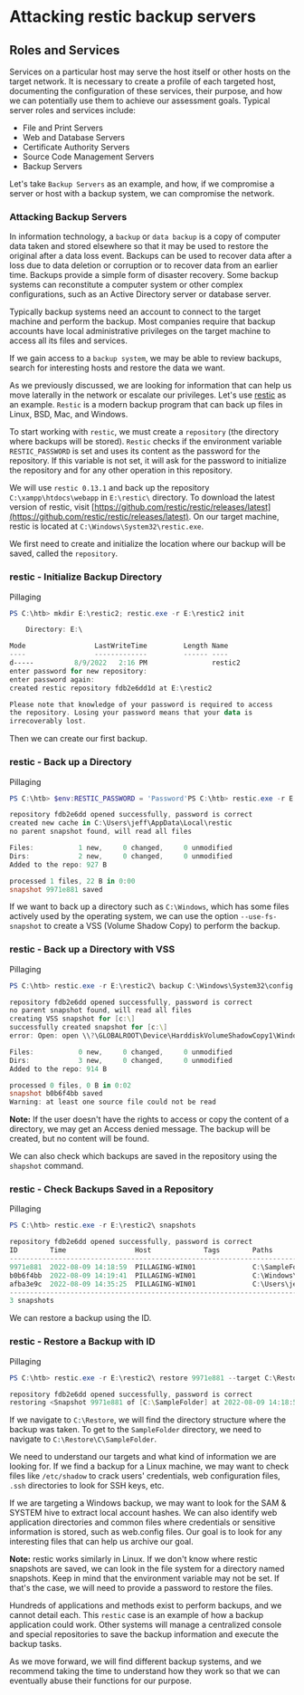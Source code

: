 # Attacking restic backup servers

## Roles and Services

Services on a particular host may serve the host itself or other 
hosts on the target network. It is necessary to create a profile of each
 targeted host, documenting the configuration of these services, their 
purpose, and how we can potentially use them to achieve our assessment 
goals. Typical server roles and services include:

- File and Print Servers
- Web and Database Servers
- Certificate Authority Servers
- Source Code Management Servers
- Backup Servers

Let's take `Backup Servers` as an example, and how, if we compromise a server or host with a backup system, we can compromise the network.

### Attacking Backup Servers

In information technology, a `backup` or `data backup`
 is a copy of computer data taken and stored elsewhere so that it may be
 used to restore the original after a data loss event. Backups can be 
used to recover data after a loss due to data deletion or corruption or 
to recover data from an earlier time. Backups provide a simple form of 
disaster recovery. Some backup systems can reconstitute a computer 
system or other complex configurations, such as an Active Directory 
server or database server.

Typically backup systems need an account to connect to the target 
machine and perform the backup. Most companies require that backup 
accounts have local administrative privileges on the target machine to 
access all its files and services.

If we gain access to a `backup system`, we may be able to review backups, search for interesting hosts and restore the data we want.

As we previously discussed, we are looking for information that can 
help us move laterally in the network or escalate our privileges. Let's 
use [restic](https://restic.net/) as an example. `Restic` is a modern backup program that can back up files in Linux, BSD, Mac, and Windows.

To start working with `restic`, we must create a `repository` (the directory where backups will be stored). `Restic` checks if the environment variable `RESTIC_PASSWORD`
 is set and uses its content as the password for the repository. If this
 variable is not set, it will ask for the password to initialize the 
repository and for any other operation in this repository.

We will use `restic 0.13.1` and back up the repository `C:\xampp\htdocs\webapp` in `E:\restic\` directory. To download the latest version of restic, visit [https://github.com/restic/restic/releases/latest](https://github.com/restic/restic/releases/latest). On our target machine, restic is located at `C:\Windows\System32\restic.exe`.

We first need to create and initialize the location where our backup will be saved, called the `repository`.

### restic - Initialize Backup Directory

Pillaging

```powershell
PS C:\htb> mkdir E:\restic2; restic.exe -r E:\restic2 init

    Directory: E:\

Mode                 LastWriteTime         Length Name
----                 -------------         ------ ----
d-----          8/9/2022   2:16 PM                restic2
enter password for new repository:
enter password again:
created restic repository fdb2e6dd1d at E:\restic2

Please note that knowledge of your password is required to access
the repository. Losing your password means that your data is
irrecoverably lost.

```

Then we can create our first backup.

### restic - Back up a Directory

Pillaging

```powershell
PS C:\htb> $env:RESTIC_PASSWORD = 'Password'PS C:\htb> restic.exe -r E:\restic2\ backup C:\SampleFolder

repository fdb2e6dd opened successfully, password is correct
created new cache in C:\Users\jeff\AppData\Local\restic
no parent snapshot found, will read all files

Files:           1 new,     0 changed,     0 unmodified
Dirs:            2 new,     0 changed,     0 unmodified
Added to the repo: 927 B

processed 1 files, 22 B in 0:00
snapshot 9971e881 saved

```

If we want to back up a directory such as `C:\Windows`, which has some files actively used by the operating system, we can use the option `--use-fs-snapshot` to create a VSS (Volume Shadow Copy) to perform the backup.

### restic - Back up a Directory with VSS

Pillaging

```powershell
PS C:\htb> restic.exe -r E:\restic2\ backup C:\Windows\System32\config --use-fs-snapshot

repository fdb2e6dd opened successfully, password is correct
no parent snapshot found, will read all files
creating VSS snapshot for [c:\]
successfully created snapshot for [c:\]
error: Open: open \\?\GLOBALROOT\Device\HarddiskVolumeShadowCopy1\Windows\System32\config: Access is denied.

Files:           0 new,     0 changed,     0 unmodified
Dirs:            3 new,     0 changed,     0 unmodified
Added to the repo: 914 B

processed 0 files, 0 B in 0:02
snapshot b0b6f4bb saved
Warning: at least one source file could not be read

```

**Note:** If the user doesn't have the rights to 
access or copy the content of a directory, we may get an Access denied 
message. The backup will be created, but no content will be found.

We can also check which backups are saved in the repository using the `shapshot` command.

### restic - Check Backups Saved in a Repository

Pillaging

```powershell
PS C:\htb> restic.exe -r E:\restic2\ snapshots

repository fdb2e6dd opened successfully, password is correct
ID        Time                 Host             Tags        Paths
--------------------------------------------------------------------------------------
9971e881  2022-08-09 14:18:59  PILLAGING-WIN01              C:\SampleFolder
b0b6f4bb  2022-08-09 14:19:41  PILLAGING-WIN01              C:\Windows\System32\config
afba3e9c  2022-08-09 14:35:25  PILLAGING-WIN01              C:\Users\jeff\Documents
--------------------------------------------------------------------------------------
3 snapshots

```

We can restore a backup using the ID.

### restic - Restore a Backup with ID

Pillaging

```powershell
PS C:\htb> restic.exe -r E:\restic2\ restore 9971e881 --target C:\Restore

repository fdb2e6dd opened successfully, password is correct
restoring <Snapshot 9971e881 of [C:\SampleFolder] at 2022-08-09 14:18:59.4715994 -0700 PDT by PILLAGING-WIN01\jeff@PILLAGING-WIN01> to C:\Restore

```

If we navigate to `C:\Restore`, we will find the directory structure where the backup was taken. To get to the `SampleFolder` directory, we need to navigate to `C:\Restore\C\SampleFolder`.

We need to understand our targets and what kind of information we are
 looking for. If we find a backup for a Linux machine, we may want to 
check files like `/etc/shadow` to crack users' credentials, web configuration files, `.ssh` directories to look for SSH keys, etc.

If we are targeting a Windows backup, we may want to look for the SAM
 & SYSTEM hive to extract local account hashes. We can also identify
 web application directories and common files where credentials or 
sensitive information is stored, such as web.config files. Our goal is 
to look for any interesting files that can help us archive our goal.

**Note:** restic works similarly in Linux. If we 
don't know where restic snapshots are saved, we can look in the file 
system for a directory named snapshots.
Keep in mind that the environment variable may not be set. If that's the
 case, we will need to provide a password to restore the files.

Hundreds of applications and methods exist to perform backups, and we cannot detail each. This `restic`
 case is an example of how a backup application could work. Other 
systems will manage a centralized console and special repositories to 
save the backup information and execute the backup tasks.

As we move forward, we will find different backup systems, and we 
recommend taking the time to understand how they work so that we can 
eventually abuse their functions for our purpose.